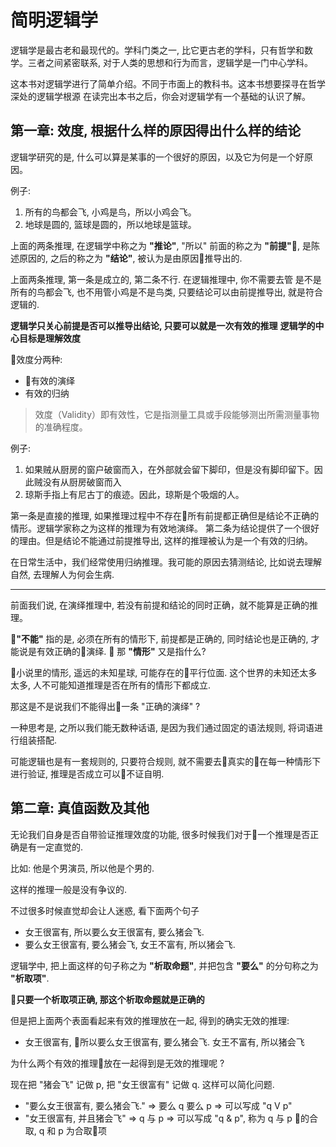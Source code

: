 # 简明逻辑学 

逻辑学是最古老和最现代的。学科门类之一, 比它更古老的学科，只有哲学和数学。三者之间紧密联系, 对于人类的思想和行为而言，逻辑学是一门中心学科。

这本书对逻辑学进行了简单介绍。不同于市面上的教科书。这本书想要探寻在哲学深处的逻辑学根源 在读完出本书之后，你会对逻辑学有一个基础的认识了解。

## 第一章: 效度, 根据什么样的原因得出什么样的结论

逻辑学研究的是, 什么可以算是某事的一个很好的原因，以及它为何是一个好原因。

例子: 

1. 所有的鸟都会飞, 小鸡是鸟，所以小鸡会飞。
2. 地球是圆的, 篮球是圆的，所以地球是篮球。

上面的两条推理, 在逻辑学中称之为 **"推论"**, "所以" 前面的称之为 **"前提"**, 是陈述原因的, 之后的称之为 **"结论"**, 被认为是由原因推导出的.

上面两条推理, 第一条是成立的, 第二条不行.  在逻辑推理中, 你不需要去管 是不是所有的鸟都会飞, 也不用管小鸡是不是鸟类, 只要结论可以由前提推导出, 就是符合逻辑的.

**逻辑学只关心前提是否可以推导出结论, 只要可以就是一次有效的推理**
**逻辑学的中心目标是理解效度**

效度分两种: 
* 有效的演绎 
* 有效的归纳

> 效度（Validity）即有效性，它是指测量工具或手段能够测出所需测量事物的准确程度。

例子:

1. 如果贼从厨房的窗户破窗而入，在外部就会留下脚印，但是没有脚印留下。因此贼没有从厨房破窗而入
2. 琼斯手指上有尼古丁的痕迹。因此，琼斯是个吸烟的人。

第一条是直接的推理, 如果推理过程中不存在所有前提都正确但是结论不正确的情形。逻辑学家称之为这样的推理为有效地演绎。
第二条为结论提供了一个很好的理由。但是结论不能通过前提推导出, 这样的推理被认为是一个有效的归纳。

在日常生活中，我们经常使用归纳推理。我可能的原因去猜测结论, 比如说去理解自然, 去理解人为何会生病.

---

前面我们说, 在演绎推理中, 若没有前提和结论的同时正确，就不能算是正确的推理。

**"不能"** 指的是, 必须在所有的情形下, 前提都是正确的, 同时结论也是正确的, 才能说是有效正确的演绎.

那 **"情形"** 又是指什么?

小说里的情形, 遥远的未知星球, 可能存在的平行位面.  这个世界的未知还太多太多, 人不可能知道推理是否在所有的情形下都成立.

那这是不是说我们不能得出一条 "正确的演绎" ?

一种思考是, 之所以我们能无数种话语, 是因为我们通过固定的语法规则, 将词语进行组装搭配.

可能逻辑也是有一套规则的, 只要符合规则, 就不需要去真实的在每一种情形下进行验证, 推理是否成立可以不证自明.

## 第二章: 真值函数及其他

无论我们自身是否自带验证推理效度的功能, 很多时候我们对于一个推理是否正确是有一定直觉的.

比如: 他是个男演员, 所以他是个男的.  

这样的推理一般是没有争议的.

不过很多时候直觉却会让人迷惑, 看下面两个句子

* 女王很富有, 所以要么女王很富有, 要么猪会飞.
* 要么女王很富有, 要么猪会飞, 女王不富有, 所以猪会飞.

逻辑学中, 把上面这样的句子称之为 **"析取命题"**, 并把包含 **"要么"** 的分句称之为 **"析取项"**.

**只要一个析取项正确, 那这个析取命题就是正确的**

但是把上面两个表面看起来有效的推理放在一起, 得到的确实无效的推理:

* 女王很富有, 所以要么女王很富有, 要么猪会飞. 女王不富有, 所以猪会飞

为什么两个有效的推理放在一起得到是无效的推理呢 ?

现在把 "猪会飞" 记做 p, 把 "女王很富有" 记做 q. 这样可以简化问题.

* "要么女王很富有, 要么猪会飞." => 要么 q 要么 p => 可以写成 "q V p"
* "女王很富有, 并且猪会飞" => q 与 p => 可以写成 "q & p", 称为 q 与 p 的合取, q 和 p 为合取项




